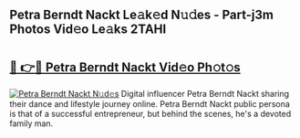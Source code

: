 ## Petra Berndt Nackt Le𝚊k𝚎d N𝚞𝚍es - Part-j3m Photos Vid𝚎o Le𝚊ks 2TAHI

# <h2><a href="http://fb46wl.evod.top/?m=Petra+Berndt+Nackt">🔗 👉🔴 Petra Berndt Nackt Vid𝚎o Ph𝚘t𝚘s</a></h2>

[![Petra Berndt Nackt N𝚞d𝚎s](https://i.imgur.com/8V9OHl7.gif)](http://fb46wl.evod.top/?m=Petra+Berndt+Nackt)
Digital influencer Petra Berndt Nackt sharing their dance and lifestyle journey online. Petra Berndt Nackt public persona is that of a successful entrepreneur, but behind the scenes, he's a devoted family man. 
